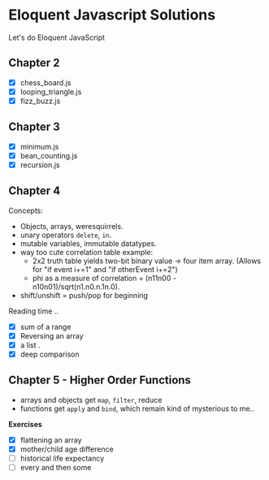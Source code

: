 # Eloquent Javascript Solutions

Let's do Eloquent JavaScript

## Chapter 2

* [x] chess_board.js
* [x] looping_triangle.js
* [x] fizz_buzz.js

## Chapter 3

* [x] minimum.js
* [x] bean_counting.js
* [x] recursion.js

## Chapter 4

Concepts:

* Objects, arrays, weresquirrels.
* unary operators `delete`, `in`.
* mutable variables, immutable datatypes.
* way too cute correlation table example:
  * 2x2 truth table yields two-bit binary value -> four item array. (Allows for "if event i+=1" and "if otherEvent i+=2")
  * phi as a measure of correlation = (n11n00 -   n10n01)/sqrt(n1.n0.n.1n.0).
* shift/unshift = push/pop for beginning

Reading time ..

* [x] sum of a range
* [x] Reversing an array
* [x] a list .
* [x] deep comparison

## Chapter 5 - Higher Order Functions

* arrays and objects get `map`, `filter`, reduce
* functions get `apply` and `bind`, which remain kind of mysterious to me..

__Exercises__

* [x] flattening an array
* [x] mother/child age difference
* [ ] historical life expectancy
* [ ] every and then some
